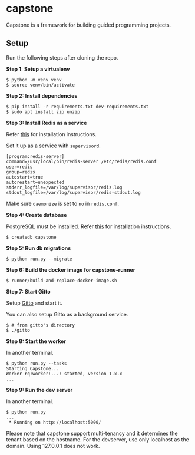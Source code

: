 # capstone
Capstone is a framework for building guided programming projects.

## Setup

Run the following steps after cloning the repo.

**Step 1: Setup a virtualenv**

```
$ python -m venv venv
$ source venv/bin/activate
```

**Step 2: Install dependencies**

```
$ pip install -r requirements.txt dev-requirements.txt
$ sudo apt install zip unzip
```

**Step 3: Install Redis as a service**

Refer [this](https://redis.io/docs/getting-started/installation/) for installation instructions.

Set it up as a service with `supervisord`.

```
[program:redis-server]
command=/usr/local/bin/redis-server /etc/redis/redis.conf
user=redis
group=redis
autostart=true
autorestart=unexpected
stderr_logfile=/var/log/supervisor/redis.log
stdout_logfile=/var/log/supervisor/redis-stdout.log
```

Make sure `daemonize` is set to `no` in `redis.conf`.

**Step 4: Create database**

PostgreSQL must be installed. Refer [this](https://www.postgresql.org/download/) for installation instructions.

```
$ createdb capstone
```

**Step 5: Run db migrations**

```
$ python run.py --migrate
```

**Step 6: Build the docker image for capstone-runner**

```
$ runner/build-and-replace-docker-image.sh
```

**Step 7: Start Gitto**

Setup [Gitto](https://github.com/pipalacademy/gitto) and start it.

You can also setup Gitto as a background service.

```
$ # from gitto's directory
$ ./gitto
```

**Step 8: Start the worker**

In another terminal.

```
$ python run.py --tasks
Starting Capstone...
Worker rq:worker:...: started, version 1.x.x
...
```

**Step 9: Run the dev server**

In another terminal.

```
$ python run.py
...
 * Running on http://localhost:5000/
```

Please note that capstone support multi-tenancy and it determines the tenant based on the hostname. For the devserver, use only localhost as the domain. Using 127.0.0.1 does not work.
